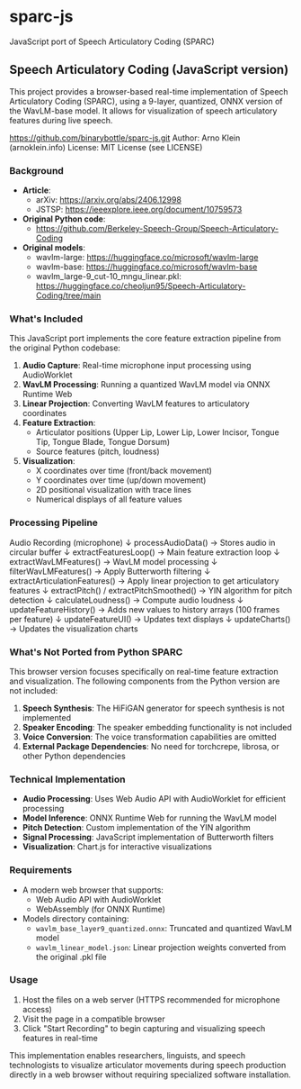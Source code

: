 # sparc-js
JavaScript port of Speech Articulatory Coding (SPARC)

## Speech Articulatory Coding (JavaScript version)

This project provides a browser-based real-time implementation of Speech Articulatory Coding (SPARC), using a 9-layer, quantized, ONNX version of the WavLM-base model. It allows for visualization of speech articulatory features during live speech.

https://github.com/binarybottle/sparc-js.git
Author: Arno Klein (arnoklein.info)
License: MIT License (see LICENSE)

### Background

- **Article**: 
  - arXiv: https://arxiv.org/abs/2406.12998
  - JSTSP: https://ieeexplore.ieee.org/document/10759573
- **Original Python code**: 
  - https://github.com/Berkeley-Speech-Group/Speech-Articulatory-Coding
- **Original models**:
  - wavlm-large: https://huggingface.co/microsoft/wavlm-large
  - wavlm-base: https://huggingface.co/microsoft/wavlm-base
  - wavlm_large-9_cut-10_mngu_linear.pkl: https://huggingface.co/cheoljun95/Speech-Articulatory-Coding/tree/main

### What's Included

This JavaScript port implements the core feature extraction pipeline from the original Python codebase:

1. **Audio Capture**: Real-time microphone input processing using AudioWorklet
2. **WavLM Processing**: Running a quantized WavLM model via ONNX Runtime Web
3. **Linear Projection**: Converting WavLM features to articulatory coordinates
4. **Feature Extraction**:
   - Articulator positions (Upper Lip, Lower Lip, Lower Incisor, Tongue Tip, Tongue Blade, Tongue Dorsum)
   - Source features (pitch, loudness)
5. **Visualization**:
   - X coordinates over time (front/back movement)
   - Y coordinates over time (up/down movement)
   - 2D positional visualization with trace lines
   - Numerical displays of all feature values

### Processing Pipeline

Audio Recording (microphone)
↓
processAudioData() → Stores audio in circular buffer
↓
extractFeaturesLoop() → Main feature extraction loop
↓
extractWavLMFeatures() → WavLM model processing
↓
filterWavLMFeatures() → Apply Butterworth filtering
↓
extractArticulationFeatures() → Apply linear projection to get articulatory features
↓
extractPitch() / extractPitchSmoothed() → YIN algorithm for pitch detection
↓
calculateLoudness() → Compute audio loudness
↓
updateFeatureHistory() → Adds new values to history arrays (100 frames per feature)
↓
updateFeatureUI() → Updates text displays
↓
updateCharts() → Updates the visualization charts


### What's Not Ported from Python SPARC

This browser version focuses specifically on real-time feature extraction and visualization. The following components from the Python version are not included:

1. **Speech Synthesis**: The HiFiGAN generator for speech synthesis is not implemented
2. **Speaker Encoding**: The speaker embedding functionality is not included
3. **Voice Conversion**: The voice transformation capabilities are omitted
4. **External Package Dependencies**: No need for torchcrepe, librosa, or other Python dependencies

### Technical Implementation

- **Audio Processing**: Uses Web Audio API with AudioWorklet for efficient processing
- **Model Inference**: ONNX Runtime Web for running the WavLM model
- **Pitch Detection**: Custom implementation of the YIN algorithm
- **Signal Processing**: JavaScript implementation of Butterworth filters
- **Visualization**: Chart.js for interactive visualizations

### Requirements

- A modern web browser that supports:
  - Web Audio API with AudioWorklet
  - WebAssembly (for ONNX Runtime)
- Models directory containing:
  - `wavlm_base_layer9_quantized.onnx`: Truncated and quantized WavLM model
  - `wavlm_linear_model.json`: Linear projection weights converted from the original .pkl file

### Usage

1. Host the files on a web server (HTTPS recommended for microphone access)
2. Visit the page in a compatible browser
3. Click "Start Recording" to begin capturing and visualizing speech features in real-time

This implementation enables researchers, linguists, and speech technologists to visualize articulator movements during speech production directly in a web browser without requiring specialized software installation.